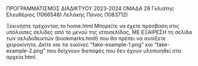ΠΡΟΓΡΑΜΜΑΤΙΣΜΟΣ ΔΙΑΔΙΚΤΥΟΥ 2023-2024
ΟΜΑΔΑ 28
Γκλιάτης Ελευθέριος (1066548)​
Λελάκης Πάνος (1083712)


Ξεκινήστε τρέχοντας το home.html
Μπορείτε να έχετε πρόσβαση στις υπόλοιπες σελίδες από το μενού της ιστοσελίδας,
ΜΕ ΕΞΑΙΡΕΣΗ τη σελίδα των σελιδοδεικτών (bookmarks.hmtl) που θα πρέπει να ανοίξετε χειροκίνητα.
Δείτε και τιε εικόνες "fake-example-1.png" και "fake-example-2.png" που δείχνουν διεπαφές που δεν έχουν υλοποιηθεί στα αρχεία html.
